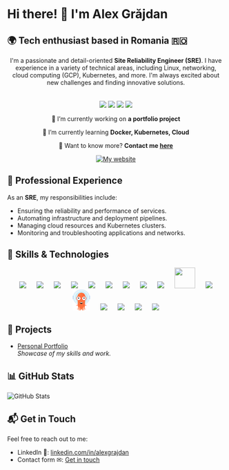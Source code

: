 # Hi there! 👋 I'm Alex Grăjdan


## 🌍 Tech enthusiast based in Romania 🇷🇴

<div align="center">
  I'm a passionate and detail-oriented <strong>Site Reliability Engineer (SRE)</strong>. I have experience in a variety of technical areas, including Linux, networking, cloud computing (GCP), Kubernetes, and more. I'm always excited about new challenges and finding innovative solutions.
</div>

<p align="center" style="padding-top: 20px;">
  <img src="https://img.icons8.com/color/48/000000/rocket.png"/>
  <img src="https://img.icons8.com/color/48/000000/laptop.png"/>
  <img src="https://img.icons8.com/color/48/000000/cloud.png"/>
  <img src="https://img.icons8.com/color/48/000000/network.png"/>
</p>
  
<div align="center">
 
 🔭 I’m currently working on **a portfolio project**
 
 🌱 I’m currently learning **Docker, Kubernetes, Cloud**
 
 💬 Want to know more? **Contact me [here](https://alexdevops.com/#contact)**
 
</div>

<div align="center"> 
  <a href="https://alexdevops.com/" target="_blank">
  <img src="https://img.shields.io/badge/My%20website-00BCD4?style=for-the-badge&logo=todoist&logoColor=white" alt="My website" />
</a>
</div>



## 💼 Professional Experience
As an **SRE**, my responsibilities include:
- Ensuring the reliability and performance of services.
- Automating infrastructure and deployment pipelines.
- Managing cloud resources and Kubernetes clusters.
- Monitoring and troubleshooting applications and networks.


## 🎯 Skills & Technologies

<p align="center">
  <img src="https://img.icons8.com/color/48/000000/python.png" style="margin: 0 10px;"/>
  <img src="https://img.icons8.com/color/48/000000/kubernetes.png" style="margin: 0 10px;"/>
  <img src="https://img.icons8.com/color/48/000000/docker.png" style="margin: 0 10px;"/>
  <img src="https://img.icons8.com/color/48/000000/amazon-web-services.png" style="margin: 0 10px;"/>
  <img src="https://img.icons8.com/color/48/000000/google-cloud.png" style="margin: 0 10px;"/>
  <img src="https://img.icons8.com/color/48/000000/bash.png" style="margin: 0 10px;"/>
  <img src="https://img.icons8.com/color/48/000000/linux.png" style="margin: 0 10px;"/>
  <img src="https://img.icons8.com/color/48/000000/jenkins.png" style="margin: 0 10px;"/>
  <img src="https://img.icons8.com/color/48/000000/git.png" style="margin: 0 10px;"/>
  <img src="https://avatars.githubusercontent.com/u/44036562?s=200&v=4" width="48" height="48" style="margin: 0 10px;"/>
  <img src="https://img.icons8.com/color/48/000000/bitbucket.png"  style="margin: 0 10px;"/>
  <img src="https://raw.githubusercontent.com/cncf/artwork/master/projects/argo/icon/color/argo-icon-color.png" width="40" height="48" style="margin: 0 10px;"/>
  <img src="https://img.icons8.com/color/48/000000/oracle-logo.png" style="margin: 0 10px;"/>
  <img src="https://img.icons8.com/color/48/000000/html-5.png" style="margin: 0 10px;"/>
  <img src="https://img.icons8.com/color/48/000000/css3.png" style="margin: 0 10px;"/>
  <img src="https://img.icons8.com/color/48/000000/javascript.png" style="margin: 0 10px;"/>
</p>



## 🚀 Projects

- [Personal Portfolio](https://github.com/alexgrajdan/alexgrajdan.github.io)  
_Showcase of my skills and work._



## 📊 GitHub Stats

![GitHub Stats](https://github-readme-stats.vercel.app/api?username=alexgrajdan&show_icons=true&theme=radical)



## 📬 Get in Touch

Feel free to reach out to me:

- LinkedIn 🔗: [linkedin.com/in/alexgrajdan](https://www.linkedin.com/in/alexandru-gr%C4%83jdan-542a29205/)
- Contact form ✉: [Get in touch](https://alexdevops.com/#contact)
